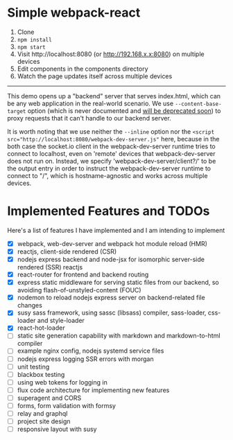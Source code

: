 Simple webpack-react 
========================

1. Clone
2. `npm install`
3. `npm start`
4. Visit http://localhost:8080 (or http://192.168.x.x:8080) on multiple devices
5. Edit components in the components directory 
6. Watch the page updates itself across multiple devices

---

This demo opens up a "backend" server that serves index.html, which can be any web application in the real-world scenario. We use `--content-base-target` option (which is never documented and [will be deprecated soon](https://github.com/webpack/webpack-dev-server/pull/127)) to proxy requests that it can't handle to our backend server.

It is worth noting that we use neither the `--inline` option nor the `<script src="http://localhost:8080/webpack-dev-server.js"` here, because in the both case the socket.io client in the webpack-dev-server runtime tries to connect to localhost, even on 'remote' devices that webpack-dev-server does not run on. Instead, we specify 'webpack-dev-server/client?/' to be the output entry in order to instruct the webpack-dev-server runtime to connect to "/", which is hostname-agnostic and works across multiple devices.

Implemented Features and TODOs
=================================

Here's a list of features I have implemented and I am intending to implement

- [x] webpack, web-dev-server and webpack hot module reload (HMR)
- [x] reactjs, client-side rendered (CSR)
- [x] nodejs express backend and node-jsx for isomorphic server-side rendered (SSR) reactjs
- [x] react-router for frontend and backend routing 
- [x] express static middleware for serving static files from our backend, so avoiding flash-of-unstyled-content (FOUC)
- [x] nodemon to reload nodejs express server on backend-related file changes
- [x] susy sass framework, using sassc (libsass) compiler, sass-loader, css-loader and style-loader
- [x] react-hot-loader 
- [ ] static site generation capability with markdown and markdown-to-html compiler
- [ ] example nginx config, nodejs systemd service files
- [ ] nodejs express logging SSR errors with morgan
- [ ] unit testing
- [ ] blackbox testing
- [ ] using web tokens for logging in
- [ ] flux code architecture for implementing new features
- [ ] superagent and CORS 
- [ ] forms, form validation with formsy
- [ ] relay and graphql
- [ ] project site design
- [ ] responsive layout with susy 
